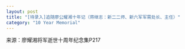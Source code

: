 ```yaml
---
layout: post
title: "[待录入]追随廖公耀湘十年记（蒋继志：新二二师、新六军军需处长、主任）"
category: "10 Year Memorial"
---
```

来源：廖耀湘将军逝世十周年纪念集P217